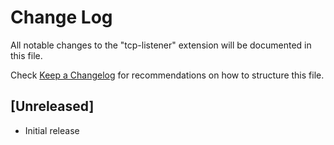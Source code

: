 # Change Log
All notable changes to the "tcp-listener" extension will be documented in this file.

Check [Keep a Changelog](http://keepachangelog.com/) for recommendations on how to structure this file.

## [Unreleased]
- Initial release